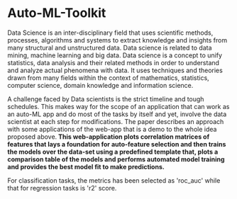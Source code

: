 # Auto-ML-Toolkit
Data Science is an inter-disciplinary field that uses scientific methods, processes, algorithms and systems to extract knowledge and insights from many structural and unstructured data. Data science is related to data mining, machine learning and big data. Data science is a concept to unify statistics, data analysis and their related methods in order to understand and analyze actual phenomena with data. It uses techniques and theories drawn from many fields within the context of mathematics, statistics, computer science, domain knowledge and information science.

A challenge faced by Data scientists is the strict timeline and tough schedules. This makes way for the scope of an application that can work as an auto-ML app and do most of the tasks by itself and yet, involve the data scientist at each step for modifications. The paper describes an approach with some applications of the web-app that is a demo to the whole idea proposed above.<b> This web-application plots correlation matrices of features that lays a foundation for auto-feature selection and then trains the models over the data-set using a predefined template that, plots a comparison table of the models and performs automated model training and provides the best model fit to make predictions.</b>

For classification tasks, the metrics has been selected as 'roc_auc' while that for regression tasks is 'r2' score.

